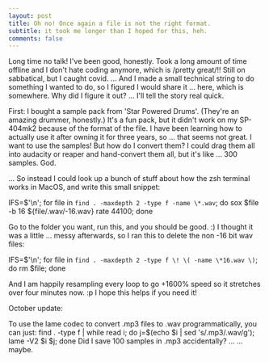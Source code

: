 ```yaml
---
layout: post
title: Oh no! Once again a file is not the right format.
subtitle: it took me longer than I hoped for this, heh.
comments: false
---
```


Long time no talk! I've been good, honestly. Took a long amount of time offline and I don't hate coding anymore, which is /pretty great/!! Still on sabbatical, but I caught covid.
... And I made a small technical string to do something I wanted to do, so I figured I would share it ... here, which is somewhere.
Why did I figure it out? ... I'll tell the story real quick.

First: I bought a sample pack from 'Star Powered Drums'. (They're an amazing drummer, honestly.) It's a fun pack, but it didn't work on my SP-404mk2 because of the format of the file.
I have been learning how to actually use it after owning it for three years, so ... that seems not great. I want to use the samples!
But how do I convert them? I could drag them all into audacity or reaper and hand-convert them all, but it's like ... 300 samples. God.

... So instead I could look up a bunch of stuff about how the zsh terminal works in MacOS, and write this small snippet:

  IFS=$'\n'; for file in `find . -maxdepth 2 -type f -name \*.wav`; do sox $file -b 16 ${file/.wav/-16.wav} rate 44100; done

Go to the folder you want, run this, and you should be good. :) I thought it was a little ... messy afterwards, so I ran this to delete the non -16 bit wav files:

  IFS=$'\n'; for file in `find . -maxdepth 2 -type f \! \( -name \*16.wav \)`; do rm $file; done

And I am happily resampling every loop to go +1600% speed so it stretches over four minutes now. :p I hope this helps if you need it!

October update:

To use the lame codec to convert .mp3 files to .wav programmatically, you can just:
  find . -type f | while read i; do j=$(echo $i | sed 's/.mp3/.wav/g'); lame -V2 $i $j; done
Did I save 100 samples in .mp3 accidentally? ... ... maybe.
